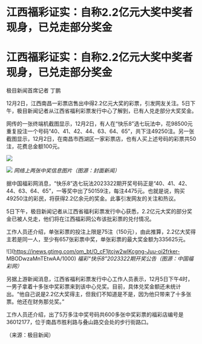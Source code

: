 # 江西福彩证实：自称2.2亿元大奖中奖者现身，已兑走部分奖金

# 江西福彩证实：自称2.2亿元大奖中奖者现身，已兑走部分奖金

极目新闻首席记者 丁鹏

12月2日，江西南昌一彩票店售出中得2.2亿元大奖的彩票，引发网友关注。5日下午，极目新闻记者从江西省福利彩票发行中心了解到，已有人兑走部分大奖奖金。

网传的一张终端机截图显示，12月2日，有人在“快乐8”选七玩法中，花98500元重复投注一个号码“40、41、42、44、63、64、65”，共下注49250注。另一张截图显示，12月2日，在南昌市西湖区一家彩票店，也有人买上述号码的彩票共50注，花费总金额100元。

![](https://inews.gtimg.com/om_bt/ObOhqdCD9IzXK3L3LFdNrZvU_SL6zxR6HQPdsucDtcwOEAA/1000)

![](https://inews.gtimg.com/om_bt/OIKNMk3JSgHvkwJ59wZWu3ga1SmT03V1RJaZ8de3sFTSQAA/1000)
_网络上两张中奖信息图片（图源：封面新闻）_

据中国福彩网消息，“快乐8”选七玩法2023322期开奖号码正是“40、41、42、44、63、64、65”，一等奖中出了50159注，每注4475元。也就是说，购买49250注的彩民，将获得2.2亿余元的奖金。此事引发网友的关注和热议。

5日下午，极目新闻记者从江西省福利彩票发行中心获悉，2.2亿元大奖的部分奖金已被人兑走，他们将在江西福彩网公布该批彩票的兑付情况。

工作人员还介绍，单张彩票的投注上限是75注（150元），由此推算，2.2亿大奖得主若是同一人，至少有657张彩票中奖，单张彩票的最大奖金额为335625元。

![](https://inews.gtimg.com/om_bt/O_cF1jtcjw2wlKcgng-Juu-oi2frker-
MBODwzaMnTEtwAA/1000) _福彩“快乐8”2023322期开奖公告（图源：中国福彩网）_

另据上游新闻消息，江西省福利彩票发行中心工作人员表示，12月5日下午4时，一男子拿着十多张中奖彩票来到该中心兑奖。目前，具体兑奖金额还未统计出。“他自己说是2.2亿大奖得主，但我们不知道是不是，因为他只带来了十多张票。他还在财务那兑奖。”

工作人员还介绍，出了5万多注中奖号码共600多张中奖彩票的福彩店编号是36012177，位于南昌市胜利路与叠山路交会处的步行街路口。

（来源：极目新闻）

